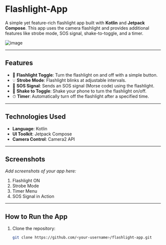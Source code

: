 # Flashlight-App

A simple yet feature-rich flashlight app built with **Kotlin** and **Jetpack Compose**. This app uses the camera flashlight and provides additional features like strobe mode, SOS signal, shake-to-toggle, and a timer.



![image](https://github.com/user-attachments/assets/e6d72eb8-6173-4c2c-9c78-e136839cae5a)

---

## Features
- 🔦 **Flashlight Toggle**: Turn the flashlight on and off with a simple button.
- 💡 **Strobe Mode**: Flashlight blinks at adjustable intervals.
- 🚨 **SOS Signal**: Sends an SOS signal (Morse code) using the flashlight.
- 📳 **Shake to Toggle**: Shake your phone to turn the flashlight on/off.
- ⏱ **Timer**: Automatically turn off the flashlight after a specified time.

---

## Technologies Used
- **Language**: Kotlin
- **UI Toolkit**: Jetpack Compose
- **Camera Control**: Camera2 API

---

## Screenshots
_Add screenshots of your app here:_
1. Flashlight ON
2. Strobe Mode
3. Timer Menu
4. SOS Signal in Action

---

## How to Run the App
1. Clone the repository:
   ```bash
   git clone https://github.com/<your-username>/flashlight-app.git
